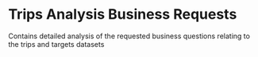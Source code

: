 # Trips Analysis Business Requests
 Contains detailed analysis of the requested business questions relating to the trips and targets datasets
